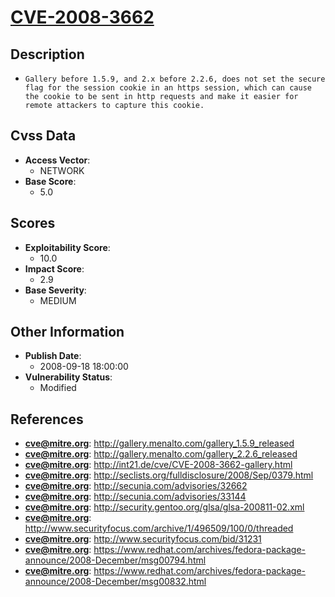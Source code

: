 
# [CVE-2008-3662](http://gallery.menalto.com/gallery_1.5.9_released)

## Description

- `Gallery before 1.5.9, and 2.x before 2.2.6, does not set the secure flag for the session cookie in an https session, which can cause the cookie to be sent in http requests and make it easier for remote attackers to capture this cookie.`

## Cvss Data

- **Access Vector**:
  - NETWORK
- **Base Score**:
  - 5.0

## Scores

- **Exploitability Score**:
  - 10.0
- **Impact Score**:
  - 2.9
- **Base Severity**:
  - MEDIUM

## Other Information

- **Publish Date**:
  - 2008-09-18 18:00:00
- **Vulnerability Status**:
  - Modified

## References

- **cve@mitre.org**: http://gallery.menalto.com/gallery_1.5.9_released
- **cve@mitre.org**: http://gallery.menalto.com/gallery_2.2.6_released
- **cve@mitre.org**: http://int21.de/cve/CVE-2008-3662-gallery.html
- **cve@mitre.org**: http://seclists.org/fulldisclosure/2008/Sep/0379.html
- **cve@mitre.org**: http://secunia.com/advisories/32662
- **cve@mitre.org**: http://secunia.com/advisories/33144
- **cve@mitre.org**: http://security.gentoo.org/glsa/glsa-200811-02.xml
- **cve@mitre.org**: http://www.securityfocus.com/archive/1/496509/100/0/threaded
- **cve@mitre.org**: http://www.securityfocus.com/bid/31231
- **cve@mitre.org**: https://www.redhat.com/archives/fedora-package-announce/2008-December/msg00794.html
- **cve@mitre.org**: https://www.redhat.com/archives/fedora-package-announce/2008-December/msg00832.html
